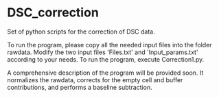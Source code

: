 # DSC_correction
Set of python scripts for the correction of DSC data. 

To run the program, please copy all the needed input files into the folder rawdata. Modify the two input files 'Files.txt' and 'Input_params.txt' according to your needs. To run the program, execute Correction1.py. 

A comprehensive description of the program will be provided soon. It normalizes the rawdata, corrects for the empty cell and buffer contributions, and performs a baseline subtraction. 
